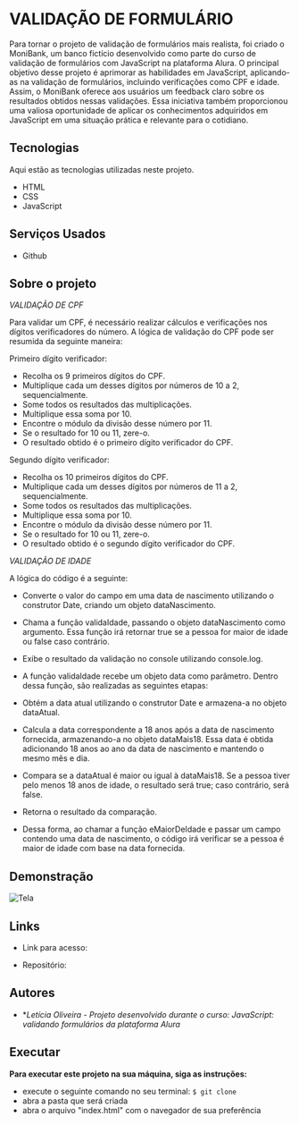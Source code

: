   # VALIDAÇÃO DE FORMULÁRIO 
Para tornar o projeto de validação de formulários mais realista, foi criado o MoniBank, um banco fictício desenvolvido como parte do curso de validação de formulários com JavaScript na plataforma Alura. O principal objetivo desse projeto é aprimorar as habilidades em JavaScript, aplicando-as na validação de formulários, incluindo verificações como CPF e idade. Assim, o MoniBank oferece aos usuários um feedback claro sobre os resultados obtidos nessas validações. Essa iniciativa também proporcionou uma valiosa oportunidade de aplicar os conhecimentos adquiridos em JavaScript em uma situação prática e relevante para o cotidiano.

## Tecnologias

Aqui estão as tecnologias utilizadas neste projeto.

* HTML
* CSS 
* JavaScript

## Serviços Usados

* Github


## Sobre o projeto

*VALIDAÇÃO DE CPF*
  
Para validar um CPF, é necessário realizar cálculos e verificações nos dígitos verificadores do número. A lógica de validação do CPF pode ser resumida da seguinte maneira:

Primeiro dígito verificador:

- Recolha os 9 primeiros dígitos do CPF.
- Multiplique cada um desses dígitos por números de 10 a 2, sequencialmente.
- Some todos os resultados das multiplicações.
- Multiplique essa soma por 10.
- Encontre o módulo da divisão desse número por 11.
- Se o resultado for 10 ou 11, zere-o.
- O resultado obtido é o primeiro dígito verificador do CPF.

Segundo dígito verificador:
- Recolha os 10 primeiros dígitos do CPF.
- Multiplique cada um desses dígitos por números de 11 a 2, sequencialmente.
- Some todos os resultados das multiplicações.
- Multiplique essa soma por 10.
- Encontre o módulo da divisão desse número por 11.
- Se o resultado for 10 ou 11, zere-o.
- O resultado obtido é o segundo dígito verificador do CPF.

*VALIDAÇÃO DE IDADE*

A lógica do código é a seguinte:

- Converte o valor do campo em uma data de nascimento utilizando o construtor Date, criando um objeto dataNascimento.
- Chama a função validaIdade, passando o objeto dataNascimento como argumento. Essa função irá retornar true se a pessoa for maior de idade ou false caso contrário.
- Exibe o resultado da validação no console utilizando console.log.
- A função validaIdade recebe um objeto data como parâmetro. Dentro dessa função, são realizadas as seguintes etapas:

- Obtém a data atual utilizando o construtor Date e armazena-a no objeto dataAtual.
- Calcula a data correspondente a 18 anos após a data de nascimento fornecida, armazenando-a no objeto dataMais18. Essa data é obtida adicionando 18 anos ao ano da data de nascimento e mantendo o mesmo mês e dia.
- Compara se a dataAtual é maior ou igual à dataMais18. Se a pessoa tiver pelo menos 18 anos de idade, o resultado será true; caso contrário, será false.
- Retorna o resultado da comparação.
- Dessa forma, ao chamar a função eMaiorDeIdade e passar um campo contendo uma data de nascimento, o código irá verificar se a pessoa é maior de idade com base na data fornecida.


## Demonstração 



![Tela]()




## Links
  - Link para acesso: 
  
  - Repositório: 

  ## Autores

  * **Letícia Oliveira - Projeto desenvolvido durante o curso: JavaScript: validando formulários da plataforma Alura* 



## Executar
**Para executar este projeto na sua máquina, siga as instruções:**

* execute o seguinte comando no seu terminal:
`$ git clone  `
* abra a pasta que será  criada
* abra o arquivo "index.html" com o navegador de sua preferência 
